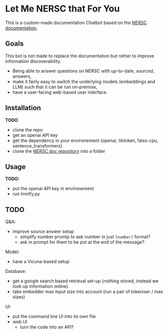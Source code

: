 # Let Me NERSC that For You

This is a custom-made documentation Chatbot based on the [NERSC documentation](https://docs.nersc.gov/).

## Goals

This bot is not made to replace the documentation but rather to improve information discoverability.

* Being able to answer questions on NERSC with up-to-date, *sourced*, answers,
* make it fairly easy to switch the underlying models (embeddings and LLM) such that it can be run on-premise,
* have a user-facing web-based user interface.

## Installation

**TODO**
- clone the repo
- get an openai API key
- get the dependency in your environement (openai, tiktoken, faiss-cpu, sentence_transformers)
- clone the [NERSC doc repository](https://gitlab.com/NERSC/nersc.gitlab.io/-/tree/main/docs) into a folder

## Usage

**TODO:**
- put the openai API key in environement
- run lmntfy.py

## TODO

Q&A:
- improve source answer setup
  - simplify number promtp to ask number in just `[number]` format?
  - ask in prompt for them to be put at the end of the message?

Model:
- have a Vicuna-based setup

Database:
- get a google search based retrieval set-up (nothing stored, instead we look up information online).
- take embedder max input size into account (run a pair of tokeniser / max sizes)

UI:
- put the command line UI into its own file
- web UI
  - turn the code into an API?

